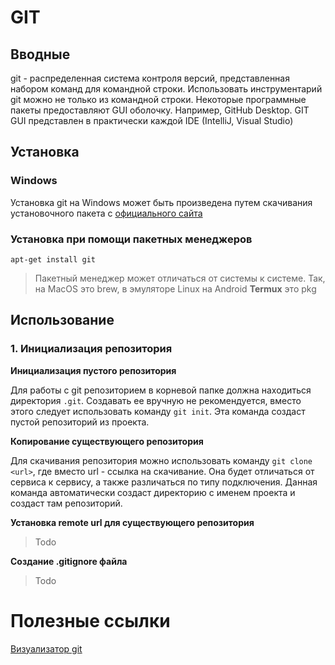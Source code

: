 # GIT 
## Вводные

git - распределенная система контроля версий, представленная набором команд для командной строки.
Использовать инструментарий git можно не только из командной строки. Некоторые программные пакеты предоставляют GUI оболочку. Например, GitHub Desktop. GIT GUI представлен в практически каждой IDE (IntelliJ, Visual Studio)

## Установка
### Windows

Установка git на Windows может быть произведена путем скачивания установочного пакета с [официального сайта]()

### Установка при помощи пакетных менеджеров

`apt-get install git`
> Пакетный менеджер может отличаться от системы к системе. Так, на MacOS это brew, в эмуляторе Linux на Android **Termux** это pkg

## Использование

### 1. Инициализация репозитория

**Инициализация пустого репозитория**

Для работы с git репозиторием в корневой папке должна находиться директория `.git`. Создавать ее вручную не рекомендуется, вместо этого следует использовать команду `git init`. Эта команда создаст пустой репозиторий из проекта. 

**Копирование существующего репозитория**

Для скачивания репозитория можно использовать команду `git clone <url>`, где вместо url - ссылка на скачивание. Она будет отличаться от сервиса к сервису, а также различаться по типу подключения. Данная команда автоматически создаст директорию с именем проекта и создаст там репозиторий. 

**Установка remote url для существующего репозитория**

> Todo

**Создание .gitignore файла**

> Todo

# Полезные ссылки 
[Визуализатор git](https://git-school.github.io/visualizing-git/)